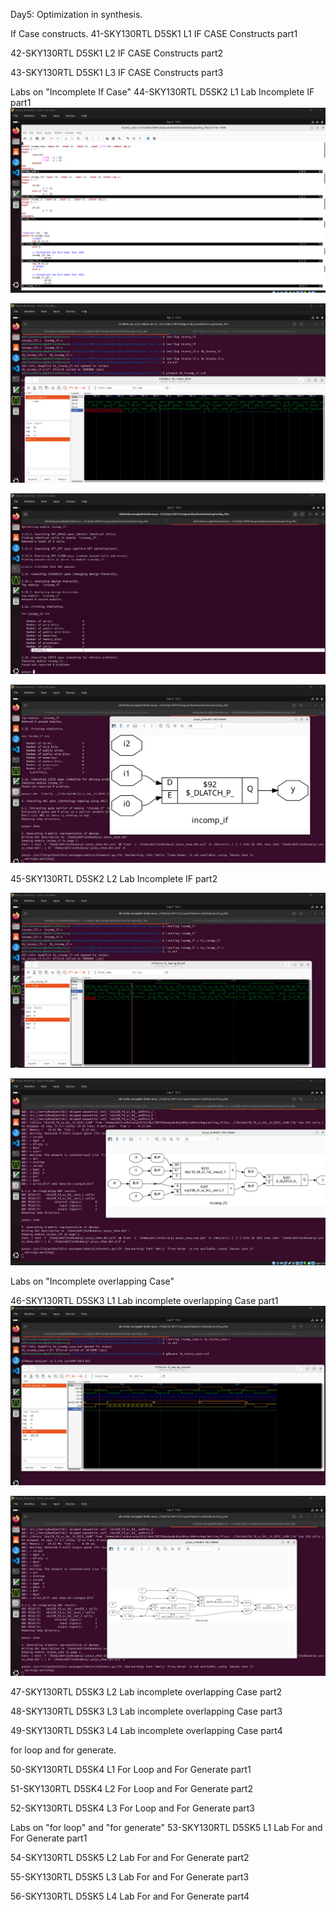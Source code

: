 Day5:
Optimization in synthesis.

If Case constructs.
41-SKY130RTL D5SK1 L1 IF CASE Constructs part1

42-SKY130RTL D5SK1 L2 IF CASE Constructs part2

43-SKY130RTL D5SK1 L3 IF CASE Constructs part3

Labs on "Incomplete If Case"
44-SKY130RTL D5SK2 L1 Lab Incomplete IF part1
[![Day5_incomp_code_snippets](../week1_assets/Day5_incomp_code_snippets.png)](../week1_assets/Day5_incomp_code_snippets.png)

[![Day5_simulation_incomp_if](../week1_assets/Day5_simulation_incomp_if.png)](../week1_assets/Day5_simulation_incomp_if.png)

[![Day5_incomp_if_synth_report](../week1_assets/Day5_incomp_if_synth_report.png)](../week1_assets/Day5_incomp_if_synth_report.png)

[![Day5_synth_incomp_if_visual](../week1_assets/Day5_synth_incomp_if_visual.png)](../week1_assets/Day5_synth_incomp_if_visual.png)


45-SKY130RTL D5SK2 L2 Lab Incomplete IF part2

[![Day5_incomp_if2_simulation](../week1_assets/Day5_incomp_if2_simulation.png)](../week1_assets/Day5_incomp_if2_simulation.png)

[![Day5_synth_result_image_incomp_if2](../week1_assets/Day5_synth_result_image_incomp_if2.png)](../week1_assets/Day5_synth_result_image_incomp_if2.png)

Labs on "Incomplete overlapping Case"

46-SKY130RTL D5SK3 L1 Lab incomplete overlapping Case part1
[![Day5_simulation_incomp_comb](../week1_assets/Day5_simulation_incomp_comb.png)](../week1_assets/Day5_simulation_incomp_comb.png)

[![Day5_synth_result_incomplete_case](../week1_assets/Day5_synth_result_incomplete_case.png)](../week1_assets/Day5_synth_result_incomplete_case.png)

47-SKY130RTL D5SK3 L2 Lab incomplete overlapping Case part2

48-SKY130RTL D5SK3 L3 Lab incomplete overlapping Case part3

49-SKY130RTL D5SK3 L4 Lab incomplete overlapping Case part4

for loop and for generate.

50-SKY130RTL D5SK4 L1 For Loop and For Generate part1

51-SKY130RTL D5SK4 L2 For Loop and For Generate part2

52-SKY130RTL D5SK4 L3 For Loop and For Generate part3


Labs on "for loop" and "for generate"
53-SKY130RTL D5SK5 L1 Lab For and For Generate part1


54-SKY130RTL D5SK5 L2 Lab For and For Generate part2


55-SKY130RTL D5SK5 L3 Lab For and For Generate part3

56-SKY130RTL D5SK5 L4 Lab For and For Generate part4